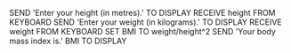 SEND 'Enter your height (in metres).' TO DISPLAY
RECEIVE height FROM KEYBOARD
SEND 'Enter your weight (in kilograms).' TO DISPLAY
RECEIVE weight FROM KEYBOARD 
SET BMI TO weight/height^2
SEND 'Your body mass index is.' BMI TO DISPLAY
